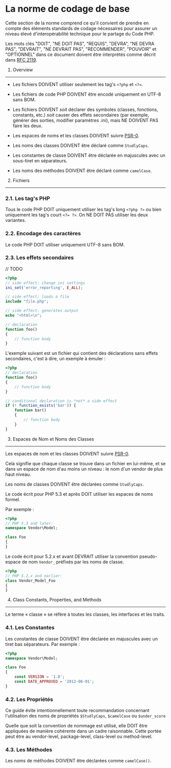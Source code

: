 La norme de codage de base
==========================

Cette section de la norme comprend ce qu'il convient de prendre en compte des
éléments standards de codage nécessaires pour assurer un niveau élevé
d'interopérabilité technique pour le partage du Code PHP.

Les mots clés "DOIT", "NE DOIT PAS", "REQUIS", "DEVRA", "NE DEVRA PAS", "DEVRAIT", "NE DEVRAIT PAS", "RECOMMENDER", "POUVOIR" et "OPTIONNEL" dans ce document doivent être interprétés comme décrit dans [RFC 2119][].

[RFC 2119]: http://www.ietf.org/rfc/rfc2119.txt
[PSR-0]: https://github.com/lesmyrmidons/fig-standards/accepted/fr/PSR-0.md

1. Overview
-----------

- Les fichiers DOIVENT utiliser seulement les tag's `<?php` et `<?=`.

- Les fichiers de code PHP DOIVENT être encodé uniquement en UTF-8 sans BOM.

- Les fichiers DOIVENT *soit* déclarer des symboles (classes, fonctions, constants, etc.) *soit* causer des effets secondaires (par exemple, générer des sorties, modifier paramètres .ini), mais NE DOIVENT PAS faire les deux.

- Les espaces de noms et les classes DOIVENT suivre [PSR-0][].

- Les noms des classes DOIVENT être déclaré comme `StudlyCaps`.

- Les constantes de classe DOIVENT être déclarée en majuscules avec un sous-tiret en séparateurs.

- Les noms des méthodes DOIVENT être déclaré comme `camelCase`.

2. Fichiers
--------

### 2.1. Les tag's PHP

Tous le code PHP DOIT uniquement utiliser les tag's long `<?php ?>` ou bien uniquement les tag's court `<?= ?>`. On NE DOIT PAS utiliser les deux variantes.

### 2.2. Encodage des caractères

Le code PHP DOIT utiliser uniquement UTF-8 sans BOM.

### 2.3. Les effets secondaires

// TODO

```php
<?php
// side effect: change ini settings
ini_set('error_reporting', E_ALL);

// side effect: loads a file
include "file.php";

// side effect: generates output
echo "<html>\n";

// declaration
function foo()
{
    // function body
}
```

L'exemple suivant est un fichier qui contient des déclarations sans
effets secondaires, c'est à dire, un exemple à émuler :

```php
<?php
// declaration
function foo()
{
    // function body
}

// conditional declaration is *not* a side effect
if (! function_exists('bar')) {
    function bar()
    {
        // function body
    }
}
```

3. Espaces de Nom et Noms des Classes
-------------------------------------

Les espaces de nom et les classes DOIVENT suivre [PSR-0][].

Cela signifie que chaque classe se trouve dans un fichier en lui-même, et se dans un espace de nom d'au moins un niveau : le nom d'un vendor de plus haut niveau.

Les noms de classes DOIVENT être déclarées comme `StudlyCaps`.

Le code écrit pour PHP 5.3 et après DOIT utiliser les espaces de noms formel.

Par exemple :

```php
<?php
// PHP 5.3 and later:
namespace Vendor\Model;

class Foo
{
}
```
Le code écrit pour 5.2.x et avant DEVRAIT utiliser la convention pseudo-espace de nom `Vendor_` préfixés par les noms de classe.

```php
<?php
// PHP 5.2.x and earlier:
class Vendor_Model_Foo
{
}
```

4. Class Constants, Properties, and Methods
-------------------------------------------

Le terme « classe » se réfère à toutes les classes, les interfaces et les traits.

### 4.1. Les Constantes

Les constantes de classe DOIVENT être déclarée en majuscules avec un tiret bas séparateurs.
Par exemple :

```php
<?php
namespace Vendor\Model;

class Foo
{
    const VERSION = '1.0';
    const DATE_APPROVED = '2012-06-01';
}
```

### 4.2. Les Propriétés

Ce guide évite intentionnellement toute recommandation concernant l'utilisation des noms de propriétés `$StudlyCaps`, `$camelCase` ou `$under_score`

Quelle que soit la convention de nommage est utilisé, elle DOIT être appliquées de manière cohérente dans un cadre raisonnable. Cette portée peut être au vendor-level, package-level, class-level ou method-level.

### 4.3. Les Méthodes

Les noms de méthodes DOIVENT être déclarées comme `camelCase()`.

